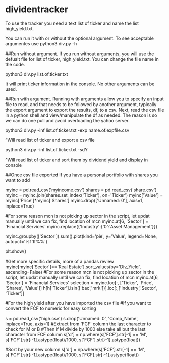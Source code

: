 # dividentracker
To use the tracker you need a text list of ticker and name the list high_yield.txt. 

You can run it with or without the optional argument. To see acceptable argumentes use python3 div.py -h

##Run without argument. If you run without arguments, you will use the defualt file for list of ticker, high_yield.txt. You can change the file name in the code.

python3 div.py list.of.ticker.txt
  
It will print ticker information in the console. No other arguments can be used.

##Run with argument. Running with arguments allow you to specify an input file to read, and that needs to be followed by another  argument, typically the export argument to export the results, df, to a csv. Next, read the csv file in a python shell and view/manipulate the df as needed. The reason is so we can do one pull and avoid overloading the yahoo server.

python3 div.py -inf list.of.ticker.txt -exp name.of.expfile.csv

^Will read list of ticker and export a csv file

python3 div.py -inf list.of.ticker.txt -sdY

^Will read list of ticker and sort them by dividend yield and display in console

##Once csv file exported
If you have a personal portfolio with shares you want to add

myinc = pd.read_csv('myincome.csv')
shares = pd.read_csv('share.csv')
myinc = myinc.join(shares.set_index('Ticker'), on='Ticker')
myinc['Value'] = myinc['Price']*myinc['Shares']
myinc.drop(['Unnamed: 0'], axis=1, inplace=True)

#For some reason mcn is not picking up sector in the script, let updat manually until we can fix, find location of mcn
myinc.at[6, 'Sector'] = 'Financial Services'
myinc.replace({'Industry':{'0':'Asset Management'}})

myinc.groupby(['Sector']).sum().plot(kind='pie', y='Value', legend=None, autopct='%1.1f%%')

plt.show()

#Get more specific details, more of a pandas review
myinc[myinc['Sector']=='Real Estate'].sort_values(by='Div_Yield', ascending=False)
#For some reason mcn is not picking up sector in the script, let updat manually until we can fix, find location of mcn
myinc.at[6, 'Sector'] = 'Financial Services'
selection = myinc.loc[:, ['Ticker', 'Price', 'Shares', 'Value']]
h[h['Ticker'].isin(['bac','mrk'])].loc[:,['Industry','Sector', 'Ticker']]

#For the high yield after you have imported the csv file
#If you want to convert the FCF to numeric for easy sorting

s = pd.read_csv('high.csv')
s.drop('Unnamed: 0', 'Comp_Name', inplace=True, axis=1)
#Extract from 'FCF' column the last character to check for M or B
#Then if M divide by 1000 else take all but the last character from FCF column
s['d'] = np.where(s['FCF'].str[-1] == 'M', s['FCF'].str[:-1].astype(float)/1000, s['FCF'].str[:-1].astype(float))

#Sort by your new column
s['d'] = np.where(s['FCF'].str[-1] == 'M', s['FCF'].str[:-1].astype(float)/1000, s['FCF].str[:-1].astype(float))


